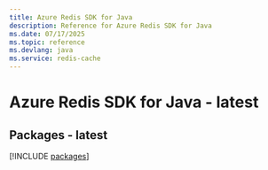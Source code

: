 ```yaml
---
title: Azure Redis SDK for Java
description: Reference for Azure Redis SDK for Java
ms.date: 07/17/2025
ms.topic: reference
ms.devlang: java
ms.service: redis-cache
---
```

# Azure Redis SDK for Java - latest
## Packages - latest
[!INCLUDE [packages](redis-index.md)]